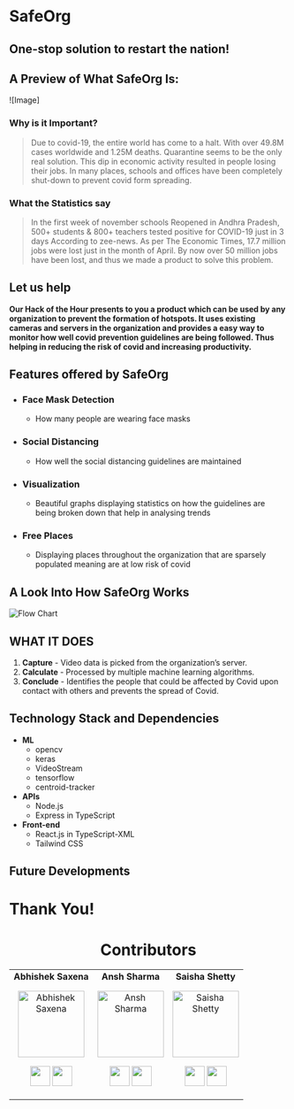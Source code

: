 # SafeOrg


## One-stop solution to restart the nation!

## A Preview of What SafeOrg Is:
![Image]

### Why is it Important?

> Due to covid-19, the entire world has come to a halt. With over 49.8M cases worldwide and 1.25M deaths. Quarantine seems to be the only real solution. This dip in economic activity resulted in people losing their jobs. In many places, schools and offices have been completely shut-down to prevent covid form spreading.

### What the Statistics say

>In the first week of november schools Reopened in Andhra Pradesh, 500+ students & 800+ teachers tested positive for COVID-19 just in 3 days According to zee-news. As per The Economic Times, 17.7 million jobs were lost just in the month of April. By now over 50 million jobs have been lost, and thus we made a product to solve this problem.

## Let us help

**Our Hack of the Hour presents to you a product which can be used by any organization to prevent the formation of hotspots. It uses existing cameras and servers in the organization and provides a easy way to monitor how well covid prevention guidelines are being followed. Thus helping in reducing the risk of covid and increasing productivity.**  

## Features offered by SafeOrg

- ### **Face Mask Detection**
  - How many people are wearing face masks
- ### **Social Distancing**
  - How well the social distancing guidelines are maintained 
- ### **Visualization**
  - Beautiful graphs displaying statistics on how the guidelines are being broken down that help in analysing trends 
- ### **Free Places**
  - Displaying places throughout the organization that are sparsely populated meaning are at low risk of covid

## A Look Into How SafeOrg Works

![Flow Chart](./assets/flow-chart.png)

## WHAT IT DOES

1. **Capture** - Video data is picked from the organization’s server.  
2. **Calculate** - Processed by multiple machine learning algorithms.
3. **Conclude** - Identifies the people that could be affected by Covid upon contact with others and prevents the spread of Covid.

## Technology Stack and Dependencies

- **ML**
  - opencv
  - keras
  - VideoStream
  - tensorflow
  - centroid-tracker
- **APIs**
  - Node.js
  - Express in TypeScript
- **Front-end**
  - React.js in TypeScript-XML
  - Tailwind CSS

## Future Developments


# Thank You!

<h1 align="center"> Contributors </h1>
<table align="center">
<tr align="center">
<td>
<strong>Abhishek Saxena</strong>
<p align="center">
<img src = "https://avatars0.githubusercontent.com/u/33656173?s=400&u=a411c58cfffec9bf59da192674093abf4b82bd04&v=4"  height="120" alt="Abhishek Saxena">
</p>
<p align="center">
<a href = "https://github.com/saxenabhishek"><img src = "http://www.iconninja.com/files/241/825/211/round-collaboration-social-github-code-circle-network-icon.svg" width="36" height = "36"/></a>
<a href = "https://www.linkedin.com/in/abhibored">
<img src = "http://www.iconninja.com/files/8Talking about the user interface, we have a landing page which briefly talks about our product, explains the features that we are using to make this happen, some of them are- face mask detection & social distancing, it also gives a ground map of all the sparsely populated social places in that organization that are available at that exact instant for users to access safely. Upon login, we have an admin portal that gives a detailed report containing the number of people violating the covid regulations daily and weekly with their video, location, and time stamp upon processing all the videos on the server. It even gives beautiful visualizations using react charts for the same.63/607/751/network-linkedin-social-connection-circular-circle-media-icon.svg" width="36" height="36"/>
</a>
</p>
</td>
<td>
<strong>Ansh Sharma</strong>
<p align="center">
<img src = "https://avatars2.githubusercontent.com/u/60016461?s=400&u=9e9d50e037da73a840a5c43f8f2c2b98942452aa&v=4"  height="120" alt="Ansh Sharma">
</p>
<p align="center">
<a href = "https://github.com/DaemonOnCode"><img src = "http://www.iconninja.com/files/241/825/211/round-collaboration-social-github-code-circle-network-icon.svg" width="36" height = "36"/></a>
<a href = "https://www.linkedin.com/in/anshsharma09">
<img src = "http://www.iconninja.com/files/863/607/751/network-linkedin-social-connection-circular-circle-media-icon.svg" width="36" height="36"/>
</a>
</p>
</td>
<td>
<strong>Saisha Shetty</strong>
<p align="center">
<img src = "https://media-exp1.licdn.com/dms/image/C4E03AQH4lFfT3j8blw/profile-displayphoto-shrink_200_200/0?e=1608163200&v=beta&t=7ZWWBWQnmsbjp6Wklntygyx1w9i4eFzk1J27DGmvTSA"  height="120" alt="Saisha Shetty">
</p>
<p align="center">
<a href = "https://github.com/SaishaShetty"><img src = "http://www.iconninja.com/files/241/825/211/round-collaboration-social-github-code-circle-network-icon.svg" width="36" height = "36"/></a>
<a href = "https://www.linkedin.com/in/saisha-shetty-bba6b81a7">
<img src = "http://www.iconninja.com/files/863/607/751/network-linkedin-social-connection-circular-circle-media-icon.svg" width="36" height="36"/>
</a>
</p>
</td>
</tr>
</table>
